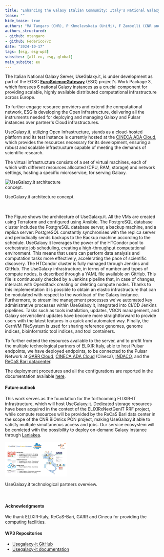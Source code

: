```yaml
---
title: "Enhancing the Galaxy Italian Community: Italy's National Galaxy Server"
tease: ""
hide_tease: true
authors: "MA Tangaro (CNR), P Khmelevskaia (UniMi), F Zambelli (CNR and UniMi)"
authors_structured:
- github: mtangaro
- github: Federico77z
date: "2024-10-17"
tags: [esg, esg-wp3]
subsites: [all-eu, esg, global]
main_subsite: eu
---
```


The Italian National Galaxy Server, UseGalaxy.it, is under development as part of the EOSC [**EuroScienceGateway**](/projects/esg/) (ESG)
project's Work Package 3, which foresees 6 national Galaxy instances as a crucial component for providing scalable, highly available distributed
computational infrastructure across Europe.

To further engage resource providers and extend the computational network, ESG is developing the Open Infrastructure,
delivering all the instruments needed for deploying and managing Galaxy and Pulsar instances over partner's Cloud infrastructures.

UseGalaxy.it, utilizing Open Infrastructure, stands as a cloud-hosted platform and its test instance is currently
hosted at the [CINECA ADA Cloud](https://adacloud.hpc.cineca.it), which provides the resources necessary for its development, ensuring a robust and scalable infrastructure capable of meeting the demands of scientific research. 

The virtual infrastructure consists of a set of virtual machines, each of which with different resources allocated (CPU, RAM, storage) and network settings, hosting a specific microservice, for serving Galaxy.

<div class="center">
<div class="img-sizer" style="width: 40%">

![UseGalaxy.it architecture concept.](esg_usegalaxy_it_architecture.png)

</div>
<figcaption>
  UseGalaxy.it architecture concept.
</figcaption>
</div>

<br/>
<br/>

The Figure shows the architecture of UseGalaxy.it. All the VMs are created using Terraform and configured using Ansible. The PostgreSQL database cluster includes the PostgreSQL database server, a backup machine, and a replica server: PostgreSQL constantly synchronises with the replica server and periodically sends backups to the Backup machine according to the schedule. UseGalaxy.it leverages the power of the HTCondor pool to orchestrate job scheduling, creating a high-throughput computational environment. This means that users can perform data analysis and computation tasks more effectively, accelerating the pace of scientific discovery. The HTCondor cluster is fully managed through Jenkins and GitHub. The UseGalaxy infrastructure, in terms of number and types of compute nodes, is described through a YAML file available on [GitHub](https://github.com/usegalaxy-it/vgcn-infrastructure). This file is continuously checked by a Jenkins pipeline that, in case of changes, interacts with OpenStack creating or deleting compute nodes. Thanks to this implementation it is possible to obtain an elastic infrastructure that can be modulated with respect to the workload of the Galaxy instance. Furthermore, to streamline management processes we've automated key administrative processes within UseGalaxy.it, integrated into CI/CD Jenkins pipelines. Tasks such as tools installation, updates, VGCN management, and Galaxy server/client updates have become more straightforward to provide users with the latest features in a quick and automated way. Finally, the CernVM FileSystem is used for sharing reference genomes, genome indices, bioinformatic tool indices, and tool containers.

To further extend the resources available to the server, and to profit from the multiple technological partners of ELIXIR Italy, able to host Pulsar endpoints, we have deployed endpoints, to be connected to the Pulsar Network at [GARR Cloud](https://cloud.garr.it/), [CINECA ADA Cloud](https://adacloud.hpc.cineca.it) (Cineca), [INDACO](https://www.indaco.unimi.it/), and the [ReCaS Bari datacenter](https://www.recas-bari.it/).

The deployment procedures and all the configurations are reported in the documentation available [here](https://usegalaxy-it.github.io/documentation/).

#### Future outlook
This work serves as the foundation for the forthcoming ELIXIR-IT infrastructure, which will host UseGalaxy.it. Dedicated storage resources have been acquired in the context of the ELIXIRxNextGenIT RRF project, while compute resources will be provided by the ReCaS Bari data center in the scope of the CNR.BiOmics PON project, making UseGalaxy.it able to satisfy multiple simultaneous access and jobs. Our service ecosystem will be comleted with the possibility to deploy on-demand Galaxy instance through [Laniakea](https://laniakea-elixir-it.github.io/).

<div class="center">
<div class="img-sizer" style="width: 40%">

![UseGalaxy.it technological partners overview.](usegalaxy-it-all-partners.png)

</div>
<figcaption>
  UseGalaxy.it technological partners overview.
</figcaption>
</div>

<br/>
<br/>

#### Acknowledgments
We thank ELIXIR-Italy, ReCaS-Bari, GARR and Cineca for providing the computing facilities. 

#### WP3 Repositories
* [Usegalaxy-it GitHub](https://github.com/usegalaxy-it/)
* [Usegalaxy-it documentation](https://usegalaxy-it.github.io/documentation/)
